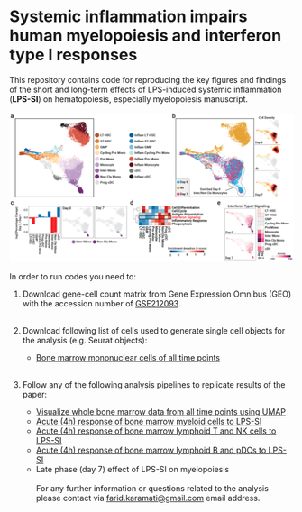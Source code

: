 # Systemic inflammation impairs human myelopoiesis and interferon type I responses

This repository contains code for reproducing the key figures and findings of the short and long-term effects of LPS-induced systemic inflammation (**LPS-SI**) on hematopoiesis, especially myelopoiesis manuscript.
<br></br>
![alt text](./Header%20Image.png)
<br></br>
In order to run codes you need to:
 1. Download gene-cell count matrix from Gene Expression Omnibus (GEO) with the accession number of [GSE212093](https://www.ncbi.nlm.nih.gov/geo/query/acc.cgi?acc=GSE212093).
 <br></br>

 2. Download following list of cells used to generate single cell objects for the analysis (e.g. Seurat objects):
    * [Bone marrow mononuclear cells of all time points](./Cell%20Lists/CellName_Whole_BoneMarrow_All_TimePoints.tsv)
<br></br>

 3. Follow any of the following analysis pipelines to replicate results of the paper:
    * [Visualize whole bone marrow data from all time points using UMAP](./Analysis%20Scripts/All%20Bone%20Marrow%20Mononuclear%20Cell%20from%20All%20Time%20Points.ipynb)
    * [Acute (4h) response of bone marrow myeloid cells to LPS-SI](./Analysis%20Scripts/Myeloid%20Cells%20Acute%20Response%20to%20LPS-SI.ipynb)
    * [Acute (4h) response of bone marrow lymphoid T and NK cells to LPS-SI](./Analysis%20Scripts/Lymphoid%20T%20and%20NK%20Cells%20Acute%20Response%20to%20LPS-SI.ipynb)
    * [Acute (4h) response of bone marrow lymphoid B and pDCs to LPS-SI](./Analysis%20Scripts/Lymphoid%20B%20and%20pDC%20Cells%20Acute%20Response%20to%20LPS-SI.ipynb)
    * Late phase (day 7) effect of LPS-SI on myelopoiesis
<br></br>
For any further information or questions related to the analysis please contact via [farid.karamati@gmail.com](mailto:farid.karamati@gmail.com) email address.
